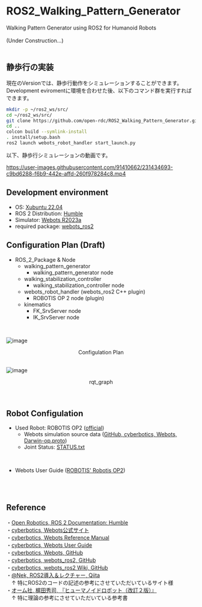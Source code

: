# ROS2_Walking_Pattern_Generator
Walking Pattern Generator using ROS2 for Humanoid Robots<br>
<br>
(Under Construction...)<br>
<br>

## 静歩行の実装
現在のVersionでは、静歩行動作をシミュレーションすることができます。Development eviromentに環境を合わせた後、以下のコマンド群を実行すればできます。<br>

```bash
mkdir -p ~/ros2_ws/src/
cd ~/ros2_ws/src/
git clone https://github.com/open-rdc/ROS2_Walking_Pattern_Generator.git
cd ..
colcon build --symlink-install
. install/setup.bash
ros2 launch webots_robot_handler start_launch.py
```

以下、静歩行シミュレーションの動画です。<br>

https://user-images.githubusercontent.com/91410662/231434693-c9bd6288-f6b9-442e-affd-260f978284c8.mp4


## Development environment
* OS: [Xubuntu 22.04](https://xubuntu.org/)<br>
* ROS 2 Distribution: [Humble](https://docs.ros.org/en/humble/index.html)<br>
* Simulator: [Webots R2023a](https://cyberbotics.com/)<br>
* required package: [webots_ros2](https://github.com/cyberbotics/webots_ros2)<br> 

## Configuration Plan (Draft)
* ROS_2_Package & Node<br>
  * walking_pattern_generator<br>
    * walking_pattern_generator node<br>
  * walking_stabilization_controller<br>
    * walking_stabilization_controller node<br>
  * webots_robot_handler (webots_ros2 C++ plugin)<br>
    * ROBOTIS OP 2 node (plugin)<br>
  * kinematics<br>
    * FK_SrvServer node<br>
    * IK_SrvServer node<br>
<br>

![image](https://user-images.githubusercontent.com/91410662/218409060-1515cfde-39ba-43af-a07a-62a8140f8847.png)
<div align="center">Configulation Plan</div>
<br>

![image](https://user-images.githubusercontent.com/91410662/228191771-cca5eb6a-7219-4a2e-819b-28e3249042ab.png)
<div align="center">rqt_graph</div>
<br>
<br>

## Robot Configulation
* Used Robot: ROBOTIS OP2 ([official](https://e-shop.robotis.co.jp/product.php?id=14))<br>
  * Webots simulation source data ([GitHub, cyberbotics, Webots, Darwin-op.proto](https://github.com/cyberbotics/webots/blob/master/projects/robots/robotis/darwin-op/protos/Darwin-op.proto
))<br>
  * Joint Status: [STATUS.txt](https://github.com/open-rdc/ROS2_Walking_Pattern_Generator/blob/main/STATUS.txt)
<br>

  * Webots User Guide ([ROBOTIS' Robotis OP2](https://cyberbotics.com/doc/guide/robotis-op2))
<br>
<br>

## Reference
・[Open Robotics, ROS 2 Documentation: Humble](https://docs.ros.org/en/humble/index.html)<br>
・[cyberbotics, Webots公式サイト](https://cyberbotics.com/)<br>
・[cyberbotics, Webots Reference Manual](https://cyberbotics.com/doc/reference/index)<br>
・[cyberbotics, Webots User Guide](https://cyberbotics.com/doc/guide/index)<br>
・[cyberbotics, Webots, GitHub](https://github.com/cyberbotics/webots)<br>
・[cyberbotics, webots_ros2, GitHub](https://github.com/cyberbotics/webots_ros2)<br>
・[cyberbotics, webots_ros2 Wiki, GitHub](https://github.com/cyberbotics/webots_ros2/wiki)<br>
・[@Nek, ROS2導入＆レクチャー, Qiita](https://qiita.com/NeK/items/7ac0f4ec10d51dbca084)<br>
　↑ 特にROS2のコードの記述の参考にさせていただいているサイト様
<br>
・[オーム社, 梶田秀司, 『ヒューマノイドロボット（改訂２版）』](https://www.ohmsha.co.jp/book/9784274226021/)<br>
　↑ 特に理論の参考にさせていただいている参考書

